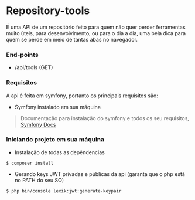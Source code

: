 # Repository-tools

É uma API de um repositório feito para quem não quer perder ferramentas muito úteis, para desenvolvimento, ou para o dia a dia, uma bela dica para quem se perde em meio de tantas abas no navegador.

### End-points

- /api/tools (GET)

### Requisitos

A api é feita em symfony, portanto os principais requisitos são:
- Symfony instalado em sua máquina
> Documentação para instalação do symfony e todos os seu requisitos, [Symfony Docs](https://symfony.com/)

### Iniciando projeto em sua máquina

- Instalação de todas as depêndencias
  
`$ composer install`

- Gerando keys JWT privadas e públicas da api (garanta que o php está no PATH do seu SO)

`$ php bin/console lexik:jwt:generate-keypair`
